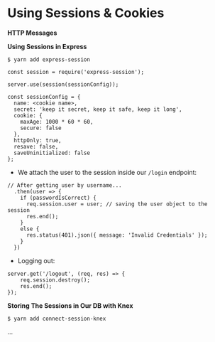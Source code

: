 # Using Sessions & Cookies

**HTTP Messages**

**Using Sessions in Express**
```
$ yarn add express-session
```
```
const session = require('express-session');
```

```
server.use(session(sessionConfig));
```

```
const sessionConfig = {
  name: <cookie name>,
  secret: 'keep it secret, keep it safe, keep it long',
  cookie: {
    maxAge: 1000 * 60 * 60,
    secure: false
  },
  httpOnly: true,
  resave: false,
  saveUninitialized: false
};
```

- We attach the user to the session inside our `/login` endpoint:
```
// After getting user by username...
  .then(user => {
    if (passwordIsCorrect) {
      req.session.user = user; // saving the user object to the session
      res.end();
    }
    else {
      res.status(401).json({ message: 'Invalid Credentials' });
    }
  })
```

- Logging out:
```
server.get('/logout', (req, res) => {
    req.session.destroy();
    res.end();
});
```

**Storing The Sessions in Our DB with Knex**
```
$ yarn add connect-session-knex
```
...

